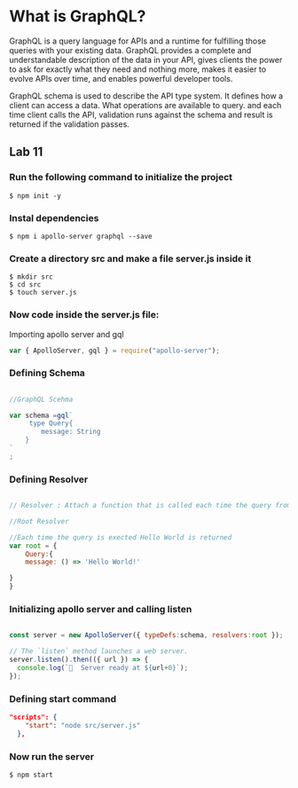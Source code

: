 # What is GraphQL?

GraphQL is a query language for APIs and a runtime for fulfilling those queries with your existing data. GraphQL provides a complete and understandable description of the data in your API, gives clients the power to ask for exactly what they need and nothing more, makes it easier to evolve APIs over time, and enables powerful developer tools.

GraphQL schema is used to describe the API type system.
It defines how a client can access a data. What operations are available to query. and each time client calls the API, validation runs against the schema and result is returned if the validation passes.

## Lab 11

### Run the following command to initialize the project 

```shell
$ npm init -y
```

### Instal dependencies

```shell
$ npm i apollo-server graphql --save
```

### Create a directory src and make a file server.js inside it

```shell
$ mkdir src
$ cd src
$ touch server.js
```
### Now code inside the server.js file:

Importing apollo server and gql
```javascript
var { ApolloServer, gql } = require("apollo-server");
```

### Defining Schema
```javascript

//GraphQL Scehma

var schema =gql`
     type Query{
        message: String 
    }
`
;
```
### Defining Resolver
```javascript

// Resolver : Attach a function that is called each time the query from our schema needs to be executed

//Root Resolver

//Each time the query is exected Hello World is returned
var root = {
    Query:{
    message: () => 'Hello World!'

}
}
```

### Initializing apollo server and calling listen 

```javascript

const server = new ApolloServer({ typeDefs:schema, resolvers:root });

// The `listen` method launches a web server.
server.listen().then(({ url }) => {
  console.log(`🚀  Server ready at ${url+0}`);
});

```
### Defining start command

```json
"scripts": {
    "start": "node src/server.js"
  },
```
### Now run the server

```shell
$ npm start
```


